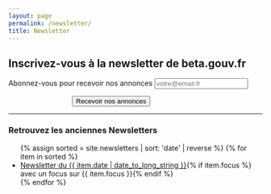 ```yaml
---
layout: page
permalink: /newsletter/
title: Newsletter
---
```


## Inscrivez-vous à la newsletter de beta.gouv.fr

<div class="container">
  <div class="form__container">
    <form method="post" action="https://app.mailjet.com/widget/iframe/1O2v/14x" id="newsletter">
      <div class="form__group">
        <label for="subscribe-email" class="title" aria-label="Renseignez votre adresse e-mail pour recevoir nos annonces">Abonnez-vous pour recevoir nos annonces</label>
        <input required type="email" autocomplete="on" id="subscribe-email" name="w-field-field-4125-18987-430683-email" placeholder="votre@email.fr">
        <button class="button large" type="submit" name="subscribe" id="form-submit" style="margin-top:1em; margin-left:25%;">Recevoir nos annonces</button>
        </div>
    </form>
  </div>
</div>

<hr />
<h3>Retrouvez les anciennes Newsletters</h3>
<ul>
{% assign sorted = site.newsletters | sort: 'date' | reverse %}
{% for item in sorted %}
  <li><a href="{{ item.target }}">Newsletter du {{ item.date | date_to_long_string }}</a>{% if item.focus %} avec un focus sur {{ item.focus }}{% endif %}</li>
{% endfor %}
</ul>

